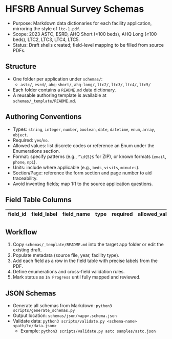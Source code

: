 # HFSRB Annual Survey Schemas

- Purpose: Markdown data dictionaries for each facility application, mirroring the style of `ltc-1.pdf`.
- Scope: 2023 ASTC, ESRD, AHQ Short (<100 beds), AHQ Long (≥100 beds), LTC2, LTC3, LTC4, LTC5.
- Status: Draft shells created; field-level mapping to be filled from source PDFs.

## Structure

- One folder per application under `schemas/`:
  - `astc/`, `esrd/`, `ahq-short/`, `ahq-long/`, `ltc2/`, `ltc3/`, `ltc4/`, `ltc5/`
- Each folder contains a `README.md` data dictionary.
- A reusable authoring template is available at `schemas/_template/README.md`.

## Authoring Conventions

- Types: `string`, `integer`, `number`, `boolean`, `date`, `datetime`, `enum`, `array`, `object`.
- Required: `yes`/`no`.
- Allowed values: list discrete codes or reference an Enum under the Enumerations section.
- Format: specify patterns (e.g., `^\d{5}$` for ZIP), or known formats (`email`, `phone`, `npi`).
- Units: include where applicable (e.g., `beds`, `visits`, `minutes`).
- Section/Page: reference the form section and page number to aid traceability.
- Avoid inventing fields; map 1:1 to the source application questions.

## Field Table Columns

| field_id | field_label | field_name | type | required | allowed_values | format | unit | section/page | notes |
|---|---|---|---|---|---|---|---|---|---|

## Workflow

1. Copy `schemas/_template/README.md` into the target app folder or edit the existing draft.
2. Populate metadata (source file, year, facility type).
3. Add each field as a row in the field table with precise labels from the PDF.
4. Define enumerations and cross-field validation rules.
5. Mark status as `In Progress` until fully mapped and reviewed.

## JSON Schemas

- Generate all schemas from Markdown: `python3 scripts/generate_schemas.py`
- Output location: `schemas/json/<app>.schema.json`
- Validate data: `python3 scripts/validate.py <schema-name> <path/to/data.json>`
  - Example: `python3 scripts/validate.py astc samples/astc.json`
